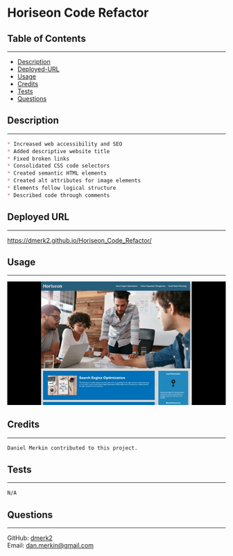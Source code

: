 # Horiseon Code Refactor

## Table of Contents

---

- [Description](#description)
- [Deployed-URL](#deployed-url)
- [Usage](#usage)
- [Credits](#credits)
- [Tests](#tests)
- [Questions](#questions)

## Description

---

```md
* Increased web accessibility and SEO
* Added descriptive website title
* Fixed broken links
* Consolidated CSS code selectors
* Created semantic HTML elements
* Created alt attributes for image elements
* Elements follow logical structure
* Described code through comments
```

## Deployed URL

---

https://dmerk2.github.io/Horiseon_Code_Refactor/

## Usage

---

![Gif of app](assets/images/Horiseon-Website-Preview.gif)

## Credits

---

```md
Daniel Merkin contributed to this project.
```

## Tests

---

```md
N/A
```

## Questions

---

GitHub: [dmerk2](https://github.com/dmerk2)<br>
Email: dan.merkin@gmail.com
